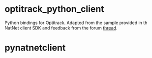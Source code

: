 # optitrack_python_client
Python bindings for Optitrack.
Adapted from the sample provided in th NatNet client SDK and feedback from the forum [thread](https://forums.naturalpoint.com/viewtopic.php?f=59&t=13472).
# pynatnetclient
